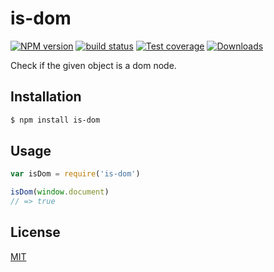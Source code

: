 # is-dom
[![NPM version][npm-image]][npm-url]
[![build status][travis-image]][travis-url]
[![Test coverage][coveralls-image]][coveralls-url]
[![Downloads][downloads-image]][downloads-url]

Check if the given object is a dom node.

## Installation
```sh
$ npm install is-dom
```

## Usage
```js
var isDom = require('is-dom')

isDom(window.document)
// => true
```

## License
[MIT](https://tldrlegal.com/license/mit-license)

[npm-image]: https://img.shields.io/npm/v/is-dom.svg?style=flat-square
[npm-url]: https://npmjs.org/package/is-dom
[travis-image]: https://img.shields.io/travis/npm-dom/is-dom.svg?style=flat-square
[travis-url]: https://travis-ci.org/npm-dom/is-dom
[coveralls-image]: https://img.shields.io/coveralls/npm-dom/is-dom.svg?style=flat-square
[coveralls-url]: https://coveralls.io/r/npm-dom/is-dom?branch=master
[downloads-image]: http://img.shields.io/npm/dm/is-dom.svg?style=flat-square
[downloads-url]: https://npmjs.org/package/is-dom
